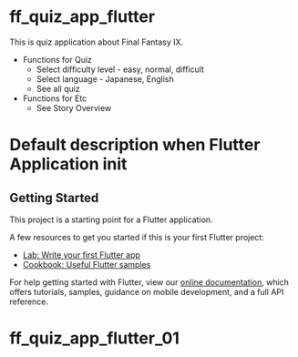 # ff_quiz_app_flutter

This is quiz application about Final Fantasy IX.

- Functions for Quiz
  - Select difficulty level - easy, normal, difficult
  - Select language - Japanese, English
  - See all quiz
- Functions for Etc
  - See Story Overview

# Default description when Flutter Application init

## Getting Started

This project is a starting point for a Flutter application.

A few resources to get you started if this is your first Flutter project:

- [Lab: Write your first Flutter app](https://flutter.dev/docs/get-started/codelab)
- [Cookbook: Useful Flutter samples](https://flutter.dev/docs/cookbook)

For help getting started with Flutter, view our
[online documentation](https://flutter.dev/docs), which offers tutorials,
samples, guidance on mobile development, and a full API reference.
# ff_quiz_app_flutter_01
